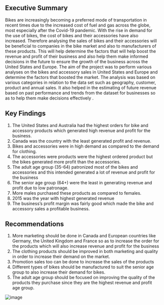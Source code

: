 ## **Executive Summary**

Bikes are increasingly becoming a preferred mode of transportation in recent times due to the increased cost of fuel and gas across the globe, most especially after the Covid-19 pandemic. 
With the rise in demand for the use of bikes, the cost of bikes and their accessories have also increased. Therefore analysing the sales of bikes and their accessories will be beneficial 
to companies in the bike market and also to manufacturers of these products. This will help determine the factors that will help boost the revenue and profit of their business and also 
help them make informed decisions in the future to ensure the growth of the business across the United States and Europe.
The aim of the project was to perform various analyses on the bikes and accessory sales in United States and Europe and determine the factors that boosted the market.
The analysis was based on various categories in relation to the data set such as geography, customer, product and annual sales. 
It also helped in the estimating of future revenue based on past performance and trends from the dataset for businesses so as to help them make decisions effectively .

## **Key Findings**
1. The United States and Australia had the highest orders for bike and accessory products which generated high revenue and profit for the business.
1. Canada was the country with the least generated profit and revenue.
1. Bikes and accessories were in high demand as compared to the demand for clothing.
1. The accessories were products were the highest ordered product but the bikes generated more profit than the accessories.
1. The adult age group (35-64) patronized most of the bikes and accessories and this intended generated a lot of revenue and profit for the business
1. The senior age group (64+) were the least in generating revenue and profit due to low patronage.
1. More males purchased these products as compared to females.
1. 2015 was the year with highest generated revenue
1. The business’s profit margin was fairly good which made the bike and accessory sales a profitable business.

## **Recommendations**
1. More marketing should be done in Canada and European countries like Germany, the United Kingdom and France so as to increase the order for the products which will also increase revenue
   and profit for the business
1. The clothing products should be improved in both marketing and quality in order to increase their demand on the market.
1. Promotion sales too can be done to increase the sales of the products
1. Different types of bikes should be manufactured to suit the senior age group to also increase their demand for bikes.
1. The adult age group should be focused on improving the quality of the products they purchase since they are the highest revenue and profit age group.

   
![image](https://github.com/Shirlsak/POWER-BI/assets/124059202/df0e4773-e5e8-42e2-9917-b5fe72cb1c98)

